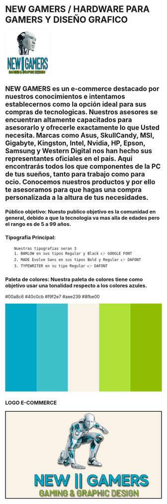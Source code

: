 # **NEW GAMERS / HARDWARE PARA GAMERS Y DISEÑO GRAFICO** 
   ![LogoChico](https://github.com/ManuCaporaso/ecommerce-NewGamers-/blob/main/LOGO%20CHICO.png)


## **NEW GAMERS** es un e-commerce destacado por nuestros conocimientos e intentamos establecernos como la opción ideal para sus compras de tecnologicas. Nuestros asesores se encuentran altamente capacitados para asesorarlo y ofrecerle exactamente lo que Usted necesita. Marcas como Asus, SkullCandy, MSI, Gigabyte, Kingston, Intel, Nvidia, HP, Epson, Samsung y Western Digital nos han hecho sus representantes oficiales en el país. Aqui encontrarás todos los que componentes de la PC de tus sueños, tanto para trabajo como para ocio. Conocemos nuestros productos y por ello te asesoramos para que hagas una compra personalizada a la altura de tus necesidades.

### **Público objetivo:** Nuesto publico objetivo es la comunidad en general, debido a que la tecnologia va mas alla de edades pero el rango es de 5 a 99 años.

### **Tipografía Principal:** 
        Nuestras tipografias seran 3 
        1. BARLOW en sus tipos Regular y Black 👉 GOOGLE FONT
        2. MADE Evolve Sans en sus tipos Bold y Regular 👉 DAFONT
        3. TYPEWRITER en su tipo Regular 👉 DAFONT

### **Paleta de colores:** Nuestra paleta de colores tiene como objetivo usar una tonalidad respecto a los colores azules.
#00a8c6
#40c0cb
#f9f2e7
#aee239
#8fbe00

![Paleta](https://github.com/ManuCaporaso/ecommerce-NewGamers-/blob/main/paleta.png.png)

### **LOGO E-COMMERCE**

![Logo](https://github.com/ManuCaporaso/ecommerce-NewGamers-/blob/main/LOGO_FINAL.png)

